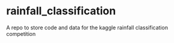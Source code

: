 # rainfall_classification
A repo to store code and data for the kaggle rainfall classification competition
